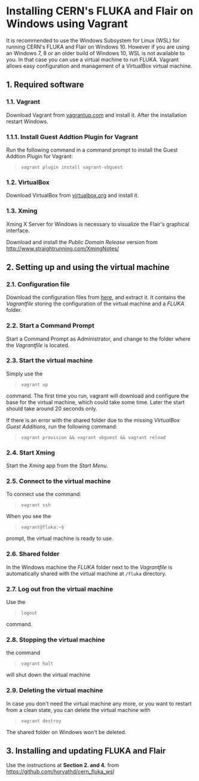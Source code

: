 # Installing CERN's FLUKA and Flair on Windows using Vagrant

It is recommended to use the Windows Subsystem for Linux (WSL) for running CERN's FLUKA and Flair on Windows 10.
However if you are using an Windows 7, 8 or an older build of Windows 10, WSL is not available to you.
In that case you can use a virtual machine to run FLUKA.
Vagrant allows easy configuration and management of a VirtualBox virtual machine.

## 1. Required software

### 1.1. Vagrant

Download Vagrant from [vagrantup.com](https://www.vagrantup.com/) and install it. After the installation restart Windows.

### 1.1.1. Install Guest Addtion Plugin for Vagrant

Run the following command in a command prompt to install the Guest Addtion Plugin for Vagrant:

> `vagrant plugin install vagrant-vbguest`

### 1.2. VirtualBox

Download VirtualBox from [virtualbox.org](https://www.virtualbox.org) and install it.

### 1.3. Xming

Xming X Server for Windows is necessary to visualize the Flair's graphical interface.

Download and install the *Public Domain Release* version from http://www.straightrunning.com/XmingNotes/

## 2. Setting up and using the virtual machine

### 2.1. Configuration file

Download the configuration files from [here](https://github.com/horvathd/cern_fluka_vagrant/archive/master.zip), and extract it.
It contains the *Vagrantfile* storing the configuration of the virtual machine and a *FLUKA* folder.

### 2.2. Start a Command Prompt

Start a Command Prompt as Administrator, and change to the folder where the *Vagrantfile* is located.

### 2.3. Start the virtual machine

Simply use the

> `vagrant up`

command. The first time you run, vagrant will download and configure the base for the virtual machine, which could take some time.
Later the start should take around 20 seconds only.

If there is an error with the shared folder due to the missing *VirtualBox Guest Additions*, run the following command:

> `vagrant provision && vagrant vbguest && vagrant reload`

### 2.4. Start Xming

Start the *Xming* app from the *Start Menu*.

### 2.5. Connect to the virtual machine

To connect use the command:

> `vagrant ssh`

When you see the

> `vagrant@fluka:~$`

prompt, the virtual machine is ready to use.

### 2.6. Shared folder

In the Windows machine the *FLUKA* folder next to the *Vagrantfile* is automatically shared with the virtual machine at `/fluka` directory.

### 2.7. Log out fron the virtual machine

Use the

> `logout`

command.

### 2.8. Stopping the virtual machine

the command

> `vagrant halt`

will shut down the virtual machine

### 2.9. Deleting the virtual machine

In case you don't need the virtual machine any more, or you want to restart from a clean state, you can delete the virtual machine with

> `vagrant destroy`

The shared folder on Windows won't be deleted.

## 3. Installing and updating FLUKA and Flair

Use the instructions at **Section 2. and 4.** from https://github.com/horvathd/cern_fluka_wsl
